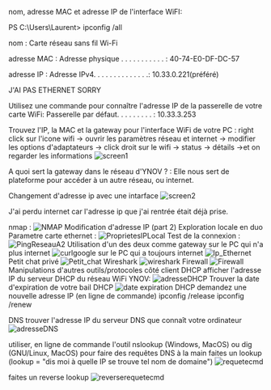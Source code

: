 nom, adresse MAC et adresse IP de l'interface WiFI:

PS C:\Users\Laurent> ipconfig /all

nom : Carte réseau sans fil Wi-Fi

adresse MAC : Adresse physique . . . . . . . . . . . : 40-74-E0-DF-DC-57

adresse IP : Adresse IPv4. . . . . . . . . . . . . .: 10.33.0.221(préféré)

J'AI PAS ETHERNET SORRY

Utilisez une commande pour connaître l'adresse IP de la passerelle de votre carte WiFi:
Passerelle par défaut. . . . . . . . . : 10.33.3.253

Trouvez l'IP, la MAC et la gateway pour l'interface WiFi de votre PC : right click sur l'icone wifi -> ouvrir les paramètres réseau et internet -> modifier les options d'adaptateurs -> click droit sur le wifi -> status -> détails ->et on regarder les informations
![screen1](Capture.PNG)

A quoi sert la gateway dans le réseau d'YNOV ? : Elle nous sert de plateforme pour accéder à un autre réseau, ou internet.

Changement d'adresse ip avec une intarface
![screen2](Capture2.PNG)

J'ai perdu internet car l'adresse ip que j'ai rentrée était déjà prise.

nmap :
![NMAP](NMAP.png)
Modification d'adresse IP (part 2)
Exploration locale en duo
Parametre carte ethernet :
![ProprietesIPLocal](ProprietesIPLocal.png)
Test de la connexion :
![PingReseauA2](PingReseauA2.png)
Utilisation d'un des deux comme gateway
sur le PC qui n'a plus internet
![curlgoogle](curlgoogle.jpg)
sur le PC qui a toujours internet
![Ip_Ethernet](Ip_Ethernet.png)
Petit chat privé
![Petit_chat](petit_chat.png)
Wireshark
![wireshark](wireshark.png)
Firewall
![Firewall](firewall.png)
Manipulations d'autres outils/protocoles côté client
DHCP
afficher l'adresse IP du serveur DHCP du réseau WiFi YNOV:
![adresseDHCP](Capture3.PNG)
Trouver la date d'expiration de votre bail DHCP
![date expiration DHCP](Capture4.PNG)
demandez une nouvelle adresse IP (en ligne de commande)
ipconfig /release
ipconfig /renew

DNS
trouver l'adresse IP du serveur DNS que connaît votre ordinateur
![adresseDNS](Capture7.PNG)

utiliser, en ligne de commande l'outil nslookup (Windows, MacOS) ou dig (GNU/Linux, MacOS) pour faire des requêtes DNS à la main
faites un lookup (lookup = "dis moi à quelle IP se trouve tel nom de domaine")
![requetecmd](Capture5.PNG)

faites un reverse lookup
![reverserequetecmd](Capture6.PNG)
